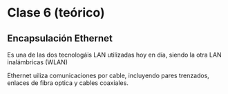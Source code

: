 # Clase 6 (teórico)

## Encapsulación Ethernet

Es una de las dos tecnologáis LAN utilizadas hoy en día, siendo la otra LAN inalámbricas (WLAN)

Ethernet uiliza comunicaciones por cable, incluyendo pares trenzados, enlaces de fibra optica y cables coaxiales.